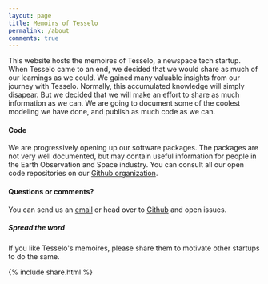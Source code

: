 ```yaml
---
layout: page
title: Memoirs of Tesselo
permalink: /about
comments: true
---
```


<div class="row justify-content-between">
<div class="col-md-8 pr-5">

<p>This website hosts the memoires of Tesselo, a newspace tech startup. When Tesselo came to an end, we decided that we would share as much of our learnings as we could. We gained many valuable insights from our journey with Tesselo. Normally, this accumulated knowledge will simply disapear. But we decided that we will make an effort to share as much information as we can. We are going to document some of the coolest modeling we have done, and publish as much code as we can.</p>

<h4>Code</h4>

<p>We are progressively opening up our software packages. The packages are not very well documented, but may contain useful information for people in the Earth Observation and Space industry. You can consult all our open code repositories on our <a href="https://github.com/tesselo">Github organization</a>.</p>

<h4>Questions or comments?</h4>

<p>You can send us an <a href="mailto:hello@tesselo.com">email</a> or head over to <a href="https://github.com/tesselo">Github</a> and open issues.</p>

</div>

<div class="col-md-4">

<div class="sticky-top sticky-top-80">
<h5>Spread the word</h5>

<p>If you like Tesselo's memoires, please share them to motivate other startups to do the same.</p>
{% include share.html %}

</div>
</div>
</div>
